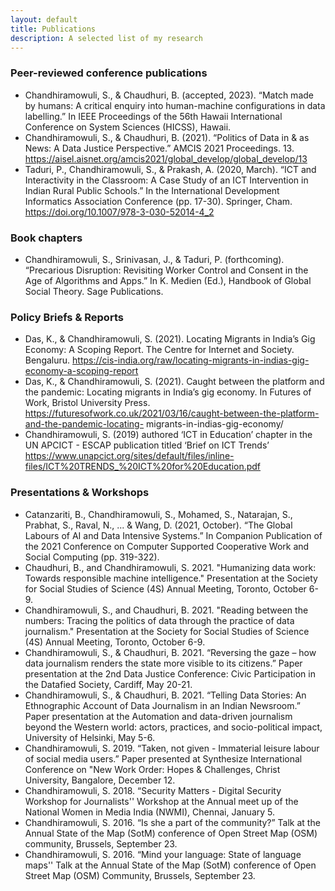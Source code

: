 ```yaml
---
layout: default
title: Publications
description: A selected list of my research
---
```



### Peer-reviewed conference publications

 - Chandhiramowuli, S., & Chaudhuri, B. (accepted, 2023). “Match made by humans: A critical enquiry into human-machine configurations in data labelling.” In IEEE Proceedings of the 56th Hawaii International Conference on System Sciences (HICSS), Hawaii.
 - Chandhiramowuli, S., & Chaudhuri, B. (2021). “Politics of Data in & as News: A Data Justice Perspective.” AMCIS 2021 Proceedings. 13.  https://aisel.aisnet.org/amcis2021/global_develop/global_develop/13
 - Taduri, P., Chandhiramowuli, S., & Prakash, A. (2020, March). “ICT and Interactivity in the Classroom: A Case Study of an ICT Intervention in Indian Rural Public Schools.” In the International Development Informatics Association Conference (pp. 17-30). Springer, Cham. https://doi.org/10.1007/978-3-030-52014-4_2

### Book chapters

- Chandhiramowuli, S., Srinivasan, J., & Taduri, P. (forthcoming). “Precarious Disruption: Revisiting Worker Control and Consent in the Age of Algorithms and Apps.” In K. Medien (Ed.), Handbook of Global Social Theory. Sage Publications.

### Policy Briefs & Reports

 - Das, K., & Chandhiramowuli, S. (2021). Locating Migrants in India’s Gig Economy: A Scoping Report. The Centre for Internet and Society. Bengaluru.  https://cis-india.org/raw/locating-migrants-in-indias-gig-economy-a-scoping-report
 - Das, K., & Chandhiramowuli, S. (2021). Caught between the platform and the pandemic: Locating migrants in India’s gig economy. In Futures of Work, Bristol University Press.  https://futuresofwork.co.uk/2021/03/16/caught-between-the-platform-and-the-pandemic-locating- migrants-in-indias-gig-economy/
 - Chandhiramowuli, S. (2019) authored ‘ICT in Education’ chapter in the UN APCICT - ESCAP publication titled ‘Brief on ICT Trends’ https://www.unapcict.org/sites/default/files/inline-files/ICT%20TRENDS_%20ICT%20for%20Education.pdf

### Presentations & Workshops

 - Catanzariti, B., Chandhiramowuli, S., Mohamed, S., Natarajan, S., Prabhat, S., Raval, N., ...  & Wang, D. (2021, October). “The Global Labours of AI and Data Intensive Systems.” In Companion Publication of the 2021 Conference on Computer Supported Cooperative Work and Social Computing (pp. 319-322).
 - Chaudhuri, B., and Chandhiramowuli, S. 2021. "Humanizing data work: Towards responsible machine intelligence." Presentation at the Society for Social Studies of Science (4S) Annual Meeting, Toronto, October 6-9.
 - Chandhiramowuli, S., and Chaudhuri, B. 2021. "Reading between the numbers: Tracing the politics of data through the practice of data journalism." Presentation at the Society for Social Studies of Science (4S) Annual Meeting, Toronto, October 6-9.
 - Chandhiramowuli, S., & Chaudhuri, B. 2021. “Reversing the gaze – how data journalism renders the state more visible to its citizens.” Paper presentation at the 2nd Data Justice Conference: Civic Participation in the Datafied Society, Cardiff, May 20-21.
 - Chandhiramowuli, S., & Chaudhuri, B. 2021. “Telling Data Stories: An Ethnographic Account of Data Journalism in an Indian Newsroom.” Paper presentation at the Automation and data-driven journalism beyond the Western world: actors, practices, and socio-political impact, University of Helsinki, May 5-6.
 - Chandhiramowuli, S. 2019. “Taken, not given - Immaterial leisure labour of social media users.” Paper presented at Synthesize International Conference on "New Work Order: Hopes & Challenges, Christ University, Bangalore, December 12.
 - Chandhiramowuli, S. 2018. “Security Matters - Digital Security Workshop for Journalists'' Workshop at the Annual meet up of the National Women in Media India (NWMI), Chennai, January 5.
 - Chandhiramowuli, S. 2016. “Is she a part of the community?” Talk at the Annual State of the Map (SotM) conference of Open Street Map (OSM) community, Brussels, September 23.
 - Chandhiramowuli, S. 2016. “Mind your language: State of language maps'' Talk at the Annual State of the Map (SotM) conference of Open Street Map (OSM) Community, Brussels, September 23.

